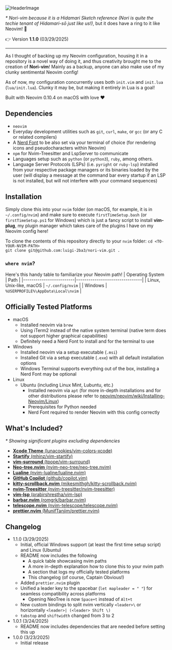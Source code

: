 ![HeaderImage](https://imgur.com/yVTLCY6.png)

*\* Nori-vim because it is a Hidamari Sketch reference (Nori is quite the techie tenant of Hidamari-sō just like us!)*, but it does have a ring to it like Neovim! 🤭

👉 Version **1.1.0** (03/29/2025)

---
As I thought of backing up my Neovim configuration, housing it in a repository is a novel way of doing it, and thus creativity brought me to the creation of **Nori-vim**! Mainly as a backup, anyone can also make use of my clunky sentimental Neovim config!

As of now, my configuration concurrently uses both `init.vim` and `init.lua` (`lua/init.lua`). Clunky it may be, but making it entirely in Lua is a goal!

Built with Neovim 0.10.4 on macOS with love ❤️

## Dependencies
* `neovim`
* Everyday development utilities such as `git`, `curl`, `make`, or `gcc` (or any C or related compilers)
* A [Nerd Font](https://www.nerdfonts.com/font-downloads) to be also set via your terminal of choice (for rendering icons and pseudocharacters within Neovim)
* `npm` for Nvim-Treesitter and LspServer to communicate
* Languages setup such as `python` (or `python3`), `ruby`, among others.
* Language Server Protocols (LSPs) (i.e. `pyright` or `ruby-lsp`) installed from your respective package managers or its binaries loaded by the user (will display a message at the command bar every startup if an LSP is not installed, but will not interfere with your command sequences)

## Installation

Simply clone this into your `nvim` folder (on macOS, for example, it is in `~/.config/nvim`) and make sure to execute `firstTimeSetup.bash` (or `firstTimeSetup.ps1` for Windows) which is just a fancy script to install **vim-plug**, my plugin manager which takes care of the plugins I have on my Neovim config here!

To clone the contents of this repository directly to your `nvim` folder:
`cd <TO-YOUR-NVIM-PATH>`  
`git clone git@github.com:luigi-2ba3/nori-vim.git .`

### `where nvim`?
Here's this handy table to familiarize your Neovim path!
| Operating System        | Path                            |
|-------------------------|--------------------------------|
| Linux, Unix-like, macOS | `~/.config/nvim`              |
| Windows                | `%USERPROFILE%\AppData\Local\nvim` |

## Officially Tested Platforms
* macOS
    * Installed neovim via `brew`
    * Using iTerm2 instead of the native system terminal (native term does not support higher graphical capabilities)
    * Definitely need a Nerd Font to install and for the terminal to use
* Windows
    * Installed neovim via a setup executable (`.msi`)
    * Installed Git via a setup executable (`.exe`) with all default installation options
    * Windows Terminal supports everything out of the box, installing a Nerd Font may be optional
* Linux
    * Ubuntu (including Linux Mint, Lubuntu, etc.)
        * Installed neovim via `apt` (for more in-depth installations and for other distributions please refer to [neovim/neovim/wiki/Installing-Neovim/Linux](https://github.com/neovim/neovim/wiki/Installing-Neovim/921fe8c40c34dd1f3fb35d5b48c484db1b8ae94b#linux))
        * Prerequisites for Python needed
        * Nerd Font required to render Neovim with this config correctly

## What's Included?

*\* Showing significant plugins excluding dependencies*
* [**Xcode Theme** (lunacookies/vim-colors-xcode)](https://github.com/lunacookies/vim-colors-xcode)
* [**Startify** (mhinz/vim-startify)](https://github.com/mhinz/vim-startify)
* [**vim-surround** (tpope/vim-surround)](https://github.com/tpope/vim-surround)
* [**Neo-tree.nvim** (nvim-neo-tree/neo-tree.nvim)](https://github.com/nvim-neo-tree/neo-tree.nvim)
* [**Lualine** (nvim-lualine/lualine.nvim)](https://github.com/nvim-lualine/lualine.nvim)
* [**GitHub Copilot** (github/copilot.vim)](https://github.com/github/copilot.vim)
* [**kitty-scrollback.nvim** (mikesmithgh/kitty-scrollback.nvim)](https://github.com/mikesmithgh/kitty-scrollback.nvim)
* [**nvim-Treesitter** (nvim-treesitter/nvim-treesitter)](https://github.com/nvim-treesitter/nvimvim)
* [**vim-lsp** (prabirshrestha/vim-lsp)](https://github.com/prabirshrestha/vim-lsp)
* [**barbar.nvim** (romgrk/barbar.nvim)](https://github.com/romgrk/barbar.nvim)
* [**telescope.nvim** (nvim-telescope/telescope.nvim)](https://github.com/nvim-telescope/telescope.nvim)
* [**prettier.nvim** (MunifTanjim/prettier.nvim)](https://github.com/MunifTanjim/prettier.nvim)

## Changelog
* 1.1.0 (3/29/2025)
    * Initial, official Windows support (at least the first time setup script) and Linux (Ubuntu)
    * README now includes the following
        * A quick table showcasing nvim paths
        * A more in-depth explanation how to clone this to your nvim path
        * A section that logs my officially tested platforms
        * This changelog (of course, Captain Obvious!)
    * Added `prettier.nvim` plugin
    * Unified a leader key to the spacebar (`let mapleader = " "`) for seamless compatibility across platforms
        * Opening NeoTree is now `Space+t` instead of `Alt+t`
    * New custom bindings to split nvim vertically `<leader>\` or horizontally `<leader>| (<leader> Shift \)`
    * `tabstop` and `shiftwidth` changed from 3 to 2
* 1.0.1 (3/24/2025)
    * README now includes dependencies that are needed before setting this up
* 1.0.0 (3/23/2025)
    * Initial release
